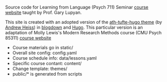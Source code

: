Source code for Learning from Language (Psych 711) Seminar [course website](https://learning_from_language.netlify.com/) taught by Prof. Gary Lupyan.

This site is created with an adopted version of the  <a href="https://github.com/andrewheiss/ath-tufte-hugo_18-19">  ath-tufte-hugo theme</a> (by <a href = "https://github.com/andrewheiss/econw19.classes.andrewheiss.com"> Andrew Heiss</a>) in <a href="https://bookdown.org/yihui/blogdown/">blogdown</a> and <a href="https://gohugo.io/">Hugo</a>. This particular version is an adaptation of Molly Lewis's Modern Research Methods course (CMU Psych 85311) [course website](https://cumulativescience.netlify.com/)

* Course materials go in static/
* Overall site config: config.yaml
* Course schedule info: data/lessons.yaml
* Specific course contant: content/
* Change template: themes/
* public/* is generated from scripts
